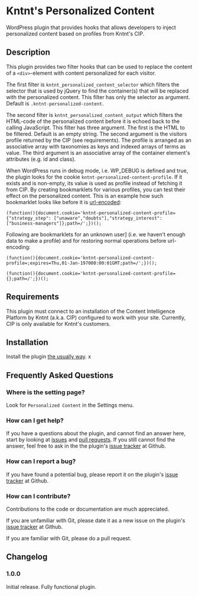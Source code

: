 # Kntnt's Personalized Content

WordPress plugin that provides hooks that allows developers to inject
personalized content based on profiles from Kntnt's CIP.

## Description

This plugin provides two filter hooks that can be used to replace the content
of a `<div>`-element with content personalized for each visitor.

The first filter is `kntnt_personalized_content_selector` which filters the
selector that is used by jQuery to find the container(s) that will be replaced
with the personalized content. This filter has only the selector as argument.
Default is `.kntnt-personalized-content`. 

The second filter is `kntnt_personalized_content_output` which filters the
HTML-code of the personalized content before it is echoed back to the calling
JavaScript. This filter has three argument. The first is the HTML to be
filtered. Default is an empty string. The second argument is the visitors
profile returned by the CIP (see requirements). The profile is arranged as
an associative array with taxonomies as keys and indexed arrays of terms as
value. The third argument is an associative array of the container element's
attributes (e.g. id and class).

When WordPress runs in debug mode, i.e. WP_DEBUG is defined and true, the
plugin looks for the cookie `kntnt-personalized-content-profile`. If it exists
and is non-empty, its value is used as profile instead of fetching it from CIP.
By creating bookmarklets for various profiles, you can test their effect on
the personalized content. This is an example how such bookmarklet looks like
before it is [url-encoded](https://en.wikipedia.org/wiki/Percent-encoding): 

    (function(){document.cookie='kntnt-personalized-content-profile={"strategy_step": ["unaware","doubts"],"strategy_interest": ["business-managers"]};path=/';})();

Following are bookmarklets for an unknown user] (i.e. we haven't enough data to
make a profile) and for restoring normal operations before url-encoding:

    (function(){document.cookie='kntnt-personalized-content-profile=;expires=Thu,01-Jan-197000:00:01GMT;path=/';})();

    (function(){document.cookie='kntnt-personalized-content-profile={};path=/';})();

## Requirements

This plugin must connect to an installation of the Content Intelligence
Platform by Kntnt (a.k.a. CIP) configured to work with your site. Currently,
CIP is only available for Kntnt's customers.

## Installation

Install the plugin [the usually way](https://codex.wordpress.org/Managing_Plugins#Installing_Plugins).
x
## Frequently Asked Questions

### Where is the setting page?

Look for `Personalized Content` in the Settings menu.

### How can I get help?

If you have a questions about the plugin, and cannot find an answer here, start by looking at [issues](https://github.com/Kntnt/kntnt-personalized-content/issues) and [pull requests](https://github.com/Kntnt/kntnt-personalized-content/pulls). If you still cannot find the answer, feel free to ask in the the plugin's [issue tracker](https://github.com/Kntnt/kntnt-personalized-content/issues) at Github.

### How can I report a bug?

If you have found a potential bug, please report it on the plugin's [issue tracker](https://github.com/Kntnt/kntnt-personalized-content/issues) at Github.

### How can I contribute?

Contributions to the code or documentation are much appreciated.

If you are unfamiliar with Git, please date it as a new issue on the plugin's [issue tracker](https://github.com/Kntnt/kntnt-personalized-content/issues) at Github.

If you are familiar with Git, please do a pull request.

## Changelog

### 1.0.0

Initial release. Fully functional plugin.
